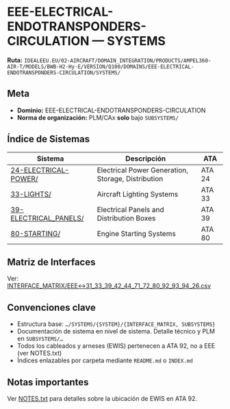 # EEE-ELECTRICAL-ENDOTRANSPONDERS-CIRCULATION — SYSTEMS

**Ruta:** `IDEALEEU.EU/02-AIRCRAFT/DOMAIN_INTEGRATION/PRODUCTS/AMPEL360-AIR-T/MODELS/BWB-H2-Hy-E/VERSION/Q100/DOMAINS/EEE-ELECTRICAL-ENDOTRANSPONDERS-CIRCULATION/SYSTEMS/`

## Meta
- **Dominio:** EEE-ELECTRICAL-ENDOTRANSPONDERS-CIRCULATION
- **Norma de organización:** PLM/CAx **solo** bajo `SUBSYSTEMS/`

## Índice de Sistemas

| Sistema | Descripción | ATA |
|---------|-------------|-----|
| [24-ELECTRICAL-POWER/](./24-ELECTRICAL-POWER/) | Electrical Power Generation, Storage, Distribution | ATA 24 |
| [33-LIGHTS/](./33-LIGHTS/) | Aircraft Lighting Systems | ATA 33 |
| [39-ELECTRICAL_PANELS/](./39-ELECTRICAL_PANELS/) | Electrical Panels and Distribution Boxes | ATA 39 |
| [80-STARTING/](./80-STARTING/) | Engine Starting Systems | ATA 80 |

## Matriz de Interfaces

Ver: [INTERFACE_MATRIX/EEE↔31_33_39_42_44_71_72_80_92_93_94_26.csv](./INTERFACE_MATRIX/EEE↔31_33_39_42_44_71_72_80_92_93_94_26.csv)

## Convenciones clave

- Estructura base: `…/SYSTEMS/{SYSTEM}/{INTERFACE_MATRIX, SUBSYSTEMS}`
- Documentación de sistema en nivel de sistema. Detalle técnico y PLM en `SUBSYSTEMS/…`
- Todos los cableados y arneses (EWIS) pertenecen a ATA 92, no a EEE (ver NOTES.txt)
- Índices enlazables por carpeta mediante `README.md` o `INDEX.md`

## Notas importantes

Ver [NOTES.txt](./NOTES.txt) para detalles sobre la ubicación de EWIS en ATA 92.
